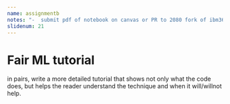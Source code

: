 ```yaml
---
name: assignmentb
notes: "-  submit pdf of notebook on canvas or PR to 2080 fork of ibm360"
slidenum: 21
---
```

# Fair ML tutorial
in pairs, write a more detailed tutorial that shows not only what the code does, but helps the reader understand the technique and when it will/willnot help.